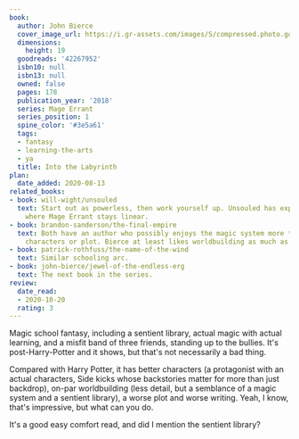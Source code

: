 ```yaml
---
book:
  author: John Bierce
  cover_image_url: https://i.gr-assets.com/images/S/compressed.photo.goodreads.com/books/1539137096l/42267952._SX318_.jpg
  dimensions:
    height: 19
  goodreads: '42267952'
  isbn10: null
  isbn13: null
  owned: false
  pages: 178
  publication_year: '2018'
  series: Mage Errant
  series_position: 1
  spine_color: '#3e5a61'
  tags:
  - fantasy
  - learning-the-arts
  - ya
  title: Into the Labyrinth
plan:
  date_added: 2020-08-13
related_books:
- book: will-wight/unsouled
  text: Start out as powerless, then work yourself up. Unsouled has exponential growth
    where Mage Errant stays linear.
- book: brandon-sanderson/the-final-empire
  text: Both have an author who possibly enjoys the magic system more than either
    characters or plot. Bierce at least likes worldbuilding as much as his magic system.
- book: patrick-rothfuss/the-name-of-the-wind
  text: Similar schooling arc.
- book: john-bierce/jewel-of-the-endless-erg
  text: The next book in the series.
review:
  date_read:
  - 2020-10-20
  rating: 3
---
```


Magic school fantasy, including a sentient library, actual magic with actual learning, and a misfit band of three
friends, standing up to the bullies. It's post-Harry-Potter and it shows, but that's not necessarily a bad thing.

Compared with Harry Potter, it has better characters (a protagonist with an actual characters, Side kicks whose
backstories matter for more than just backdrop), on-par worldbuilding (less detail, but a semblance of a magic system
and a sentient library), a worse plot and worse writing. Yeah, I know, that's impressive, but what can you do.

It's a good easy comfort read, and did I mention the sentient library?

